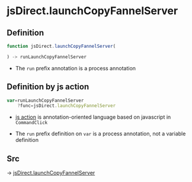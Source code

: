 # jsDirect.launchCopyFannelServer

## Definition

```js.js
function jsDirect.launchCopyFannelServer(

) -> runLaunchCopyFannelServer
```

- The `run` prefix annotation is a process annotation
## Definition by js action

```js.js
var=runLaunchCopyFannelServer
	?func=jsDirect.launchCopyFannelServer

```

- [js action](#) is annotation-oriented language based on javascript in `CommandClick`

- The `run` prefix definition on `var` is a process annotation, not a variable definition

## Src

-> [jsDirect.launchCopyFannelServer](https://github.com/puutaro/CommandClick/blob/master/app/src/main/java/com/puutaro/commandclick/fragment_lib/terminal_fragment/js_interface/JsDirect.kt#L19)


